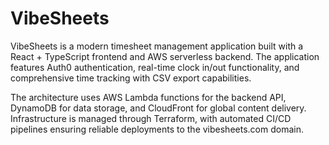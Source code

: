 # VibeSheets

VibeSheets is a modern timesheet management application built with a React + TypeScript frontend and AWS serverless backend. The application features Auth0 authentication, real-time clock in/out functionality, and comprehensive time tracking with CSV export capabilities.

The architecture uses AWS Lambda functions for the backend API, DynamoDB for data storage, and CloudFront for global content delivery. Infrastructure is managed through Terraform, with automated CI/CD pipelines ensuring reliable deployments to the vibesheets.com domain.
